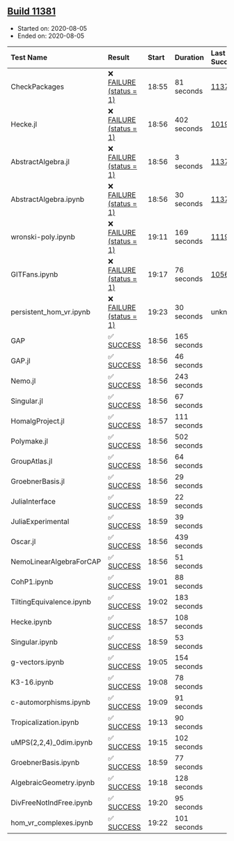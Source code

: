## [Build 11381](https://oscarci.mathematik.uni-kl.de/job/oscar/11381/)

* Started on: 2020-08-05
* Ended on: 2020-08-05

| Test Name    | Result | Start | Duration | Last Success | First Failure |
|:-------------|:-------|:------|:---------|:-------------|:--------------|
| CheckPackages | ❌ [FAILURE (status = 1)](https://oscarci.mathematik.uni-kl.de/job/oscar/11381/artifact/logs/build-11381/CheckPackages.log) | 18:55 | 81 seconds | [11376](https://oscarci.mathematik.uni-kl.de/job/oscar/11376/) | [11377](https://oscarci.mathematik.uni-kl.de/job/oscar/11377/) |
| Hecke.jl | ❌ [FAILURE (status = 1)](https://oscarci.mathematik.uni-kl.de/job/oscar/11381/artifact/logs/build-11381/Hecke.jl.log) | 18:56 | 402 seconds | [10197](https://oscarci.mathematik.uni-kl.de/job/oscar/10197/) | [10198](https://oscarci.mathematik.uni-kl.de/job/oscar/10198/) |
| AbstractAlgebra.jl | ❌ [FAILURE (status = 1)](https://oscarci.mathematik.uni-kl.de/job/oscar/11381/artifact/logs/build-11381/AbstractAlgebra.jl.log) | 18:56 | 3 seconds | [11376](https://oscarci.mathematik.uni-kl.de/job/oscar/11376/) | [11377](https://oscarci.mathematik.uni-kl.de/job/oscar/11377/) |
| AbstractAlgebra.ipynb | ❌ [FAILURE (status = 1)](https://oscarci.mathematik.uni-kl.de/job/oscar/11381/artifact/logs/build-11381/AbstractAlgebra.ipynb.log) | 18:56 | 30 seconds | [11376](https://oscarci.mathematik.uni-kl.de/job/oscar/11376/) | [11377](https://oscarci.mathematik.uni-kl.de/job/oscar/11377/) |
| wronski-poly.ipynb | ❌ [FAILURE (status = 1)](https://oscarci.mathematik.uni-kl.de/job/oscar/11381/artifact/logs/build-11381/wronski-poly.ipynb.log) | 19:11 | 169 seconds | [11192](https://oscarci.mathematik.uni-kl.de/job/oscar/11192/) | [11193](https://oscarci.mathematik.uni-kl.de/job/oscar/11193/) |
| GITFans.ipynb | ❌ [FAILURE (status = 1)](https://oscarci.mathematik.uni-kl.de/job/oscar/11381/artifact/logs/build-11381/GITFans.ipynb.log) | 19:17 | 76 seconds | [10566](https://oscarci.mathematik.uni-kl.de/job/oscar/10566/) | [10567](https://oscarci.mathematik.uni-kl.de/job/oscar/10567/) |
| persistent_hom_vr.ipynb | ❌ [FAILURE (status = 1)](https://oscarci.mathematik.uni-kl.de/job/oscar/11381/artifact/logs/build-11381/persistent_hom_vr.ipynb.log) | 19:23 | 30 seconds | unknown | unknown |
| GAP | ✅ [SUCCESS](https://oscarci.mathematik.uni-kl.de/job/oscar/11381/artifact/logs/build-11381/GAP.log) | 18:56 | 165 seconds |  |  |
| GAP.jl | ✅ [SUCCESS](https://oscarci.mathematik.uni-kl.de/job/oscar/11381/artifact/logs/build-11381/GAP.jl.log) | 18:56 | 46 seconds |  |  |
| Nemo.jl | ✅ [SUCCESS](https://oscarci.mathematik.uni-kl.de/job/oscar/11381/artifact/logs/build-11381/Nemo.jl.log) | 18:56 | 243 seconds |  |  |
| Singular.jl | ✅ [SUCCESS](https://oscarci.mathematik.uni-kl.de/job/oscar/11381/artifact/logs/build-11381/Singular.jl.log) | 18:56 | 67 seconds |  |  |
| HomalgProject.jl | ✅ [SUCCESS](https://oscarci.mathematik.uni-kl.de/job/oscar/11381/artifact/logs/build-11381/HomalgProject.jl.log) | 18:57 | 111 seconds |  |  |
| Polymake.jl | ✅ [SUCCESS](https://oscarci.mathematik.uni-kl.de/job/oscar/11381/artifact/logs/build-11381/Polymake.jl.log) | 18:56 | 502 seconds |  |  |
| GroupAtlas.jl | ✅ [SUCCESS](https://oscarci.mathematik.uni-kl.de/job/oscar/11381/artifact/logs/build-11381/GroupAtlas.jl.log) | 18:56 | 64 seconds |  |  |
| GroebnerBasis.jl | ✅ [SUCCESS](https://oscarci.mathematik.uni-kl.de/job/oscar/11381/artifact/logs/build-11381/GroebnerBasis.jl.log) | 18:56 | 29 seconds |  |  |
| JuliaInterface | ✅ [SUCCESS](https://oscarci.mathematik.uni-kl.de/job/oscar/11381/artifact/logs/build-11381/JuliaInterface.log) | 18:59 | 22 seconds |  |  |
| JuliaExperimental | ✅ [SUCCESS](https://oscarci.mathematik.uni-kl.de/job/oscar/11381/artifact/logs/build-11381/JuliaExperimental.log) | 18:59 | 39 seconds |  |  |
| Oscar.jl | ✅ [SUCCESS](https://oscarci.mathematik.uni-kl.de/job/oscar/11381/artifact/logs/build-11381/Oscar.jl.log) | 18:56 | 439 seconds |  |  |
| NemoLinearAlgebraForCAP | ✅ [SUCCESS](https://oscarci.mathematik.uni-kl.de/job/oscar/11381/artifact/logs/build-11381/NemoLinearAlgebraForCAP.log) | 18:56 | 51 seconds |  |  |
| CohP1.ipynb | ✅ [SUCCESS](https://oscarci.mathematik.uni-kl.de/job/oscar/11381/artifact/logs/build-11381/CohP1.ipynb.log) | 19:01 | 88 seconds |  |  |
| TiltingEquivalence.ipynb | ✅ [SUCCESS](https://oscarci.mathematik.uni-kl.de/job/oscar/11381/artifact/logs/build-11381/TiltingEquivalence.ipynb.log) | 19:02 | 183 seconds |  |  |
| Hecke.ipynb | ✅ [SUCCESS](https://oscarci.mathematik.uni-kl.de/job/oscar/11381/artifact/logs/build-11381/Hecke.ipynb.log) | 18:57 | 108 seconds |  |  |
| Singular.ipynb | ✅ [SUCCESS](https://oscarci.mathematik.uni-kl.de/job/oscar/11381/artifact/logs/build-11381/Singular.ipynb.log) | 18:59 | 53 seconds |  |  |
| g-vectors.ipynb | ✅ [SUCCESS](https://oscarci.mathematik.uni-kl.de/job/oscar/11381/artifact/logs/build-11381/g-vectors.ipynb.log) | 19:05 | 154 seconds |  |  |
| K3-16.ipynb | ✅ [SUCCESS](https://oscarci.mathematik.uni-kl.de/job/oscar/11381/artifact/logs/build-11381/K3-16.ipynb.log) | 19:08 | 78 seconds |  |  |
| c-automorphisms.ipynb | ✅ [SUCCESS](https://oscarci.mathematik.uni-kl.de/job/oscar/11381/artifact/logs/build-11381/c-automorphisms.ipynb.log) | 19:09 | 91 seconds |  |  |
| Tropicalization.ipynb | ✅ [SUCCESS](https://oscarci.mathematik.uni-kl.de/job/oscar/11381/artifact/logs/build-11381/Tropicalization.ipynb.log) | 19:13 | 90 seconds |  |  |
| uMPS(2,2,4)_0dim.ipynb | ✅ [SUCCESS](https://oscarci.mathematik.uni-kl.de/job/oscar/11381/artifact/logs/build-11381/uMPS-2-2-4-_0dim.ipynb.log) | 19:15 | 102 seconds |  |  |
| GroebnerBasis.ipynb | ✅ [SUCCESS](https://oscarci.mathematik.uni-kl.de/job/oscar/11381/artifact/logs/build-11381/GroebnerBasis.ipynb.log) | 18:59 | 77 seconds |  |  |
| AlgebraicGeometry.ipynb | ✅ [SUCCESS](https://oscarci.mathematik.uni-kl.de/job/oscar/11381/artifact/logs/build-11381/AlgebraicGeometry.ipynb.log) | 19:18 | 128 seconds |  |  |
| DivFreeNotIndFree.ipynb | ✅ [SUCCESS](https://oscarci.mathematik.uni-kl.de/job/oscar/11381/artifact/logs/build-11381/DivFreeNotIndFree.ipynb.log) | 19:20 | 95 seconds |  |  |
| hom_vr_complexes.ipynb | ✅ [SUCCESS](https://oscarci.mathematik.uni-kl.de/job/oscar/11381/artifact/logs/build-11381/hom_vr_complexes.ipynb.log) | 19:22 | 101 seconds |  |  |
